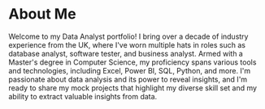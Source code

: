 # About Me

Welcome to my Data Analyst portfolio! I bring over a decade of industry experience from the UK, where I've worn multiple hats in roles such as database analyst, software tester, and business analyst. Armed with a Master's degree in Computer Science, my proficiency spans various tools and technologies, including Excel, Power BI, SQL, Python, and more. I'm passionate about data analysis and its power to reveal insights, and I'm ready to share my mock projects that highlight my diverse skill set and my ability to extract valuable insights from data.
